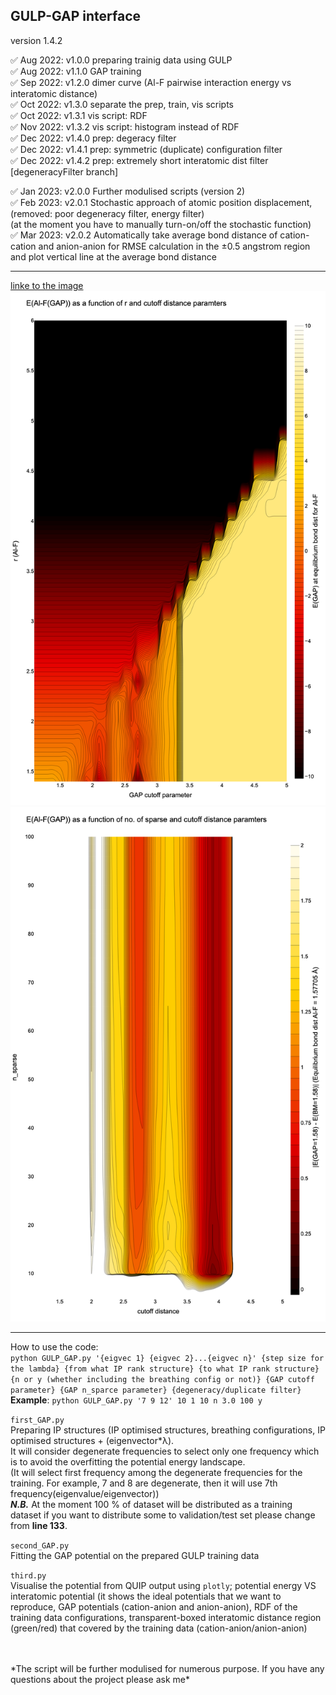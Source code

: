 ## GULP-GAP interface 
version 1.4.2

✅ Aug 2022: v1.0.0 preparing trainig data using GULP<br>
✅ Aug 2022: v1.1.0 GAP training<br>
✅ Sep 2022: v1.2.0 dimer curve (Al-F pairwise interaction energy vs interatomic distance)<br>
✅ Oct 2022: v1.3.0 separate the prep, train, vis scripts<br>
✅ Oct 2022: v1.3.1 vis script: RDF<br>
✅ Nov 2022: v1.3.2 vis script: histogram instead of RDF<br>
✅ Dec 2022: v1.4.0 prep: degeracy filter<br>
✅ Dec 2022: v1.4.1 prep: symmetric (duplicate) configuration filter<br>
✅ Dec 2022: v1.4.2 prep: extremely short interatomic dist filter [degeneracyFilter branch]<br>

✅ Jan 2023: v2.0.0 Further modulised scripts (version 2)<br>
✅ Feb 2023: v2.0.1 Stochastic approach of atomic position displacement, (removed: poor degeneracy filter, energy filter)<br>
(at the moment you have to manually turn-on/off the stochastic function)<br>
✅ Mar 2023: v2.0.2 Automatically take average bond distance of cation-cation and anion-anion for RMSE calculation in the ±0.5 angstrom region and plot vertical line at the average bond distance
* * *
[linke to the image](https://github.com/DGKang234/ML_POT/blob/degeneracyFilter/parameter_search/htmls)
![alt text](https://github.com/DGKang234/ML_POT/blob/degeneracyFilter/parameter_search/htmls/GAP_r-cutoff-energy.png)
![alt text](https://github.com/DGKang234/ML_POT/blob/degeneracyFilter/parameter_search/htmls/GAP_sparse-cutoff-energy_F-F.png)

* * *
How to use the code: <br>
```python GULP_GAP.py '{eigvec 1} {eigvec 2}...{eigvec n}' {step size for the lambda} {from what IP rank structure} {to what IP rank structure} {n or y (whether including the breathing config or not)} {GAP cutoff parameter} {GAP n_sparce parameter} {degeneracy/duplicate filter}```
<br>
**Example**: ```python GULP_GAP.py '7 9 12' 10 1 10 n 3.0 100 y```

```first_GAP.py```<br>
Preparing IP structures (IP optimised structures, breathing configurations, IP optimised structures + (eigenvector*λ). <br>
It will consider degenerate frequencies to select only one frequency which is to avoid the overfitting the potential energy landscape. <br>
(It will select first frequency among the degenerate frequencies for the training. For example, 7 and 8 are degenerate, then it will use 7th frequency(eigenvalue/eigenvector))
<br>
***N.B.*** At the moment 100 % of dataset will be distributed as a training dataset if you want to distribute some to validation/test set please change from **line 133**.

```second_GAP.py```<br>
Fitting the GAP potential on the prepared GULP training data

```third.py```<br>
Visualise the potential from QUIP output using ```plotly```; potential energy VS interatomic potential
(it shows the ideal potentials that we want to reproduce, GAP potentials (cation-anion and anion-anion), RDF of the training data configurations, transparent-boxed interatomic distance region (green/red) that covered by the training data (cation-anion/anion-anion) 

<br>
<br>
*The script will be further modulised for numerous purpose. If you have any questions about the project please ask me*
